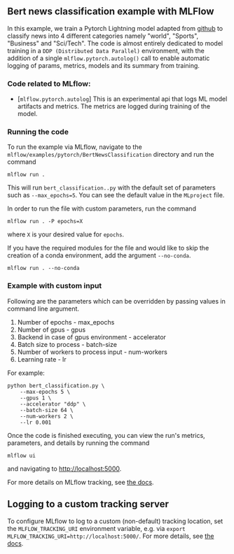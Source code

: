## Bert news classification example with MLFlow
In this example, we train a Pytorch Lightning model adapted from [github](https://github.com/ricardorei/lightning-text-classification/blob/master/classifier.py) to classify news into 4 different categories namely "world", "Sports", "Business" and "Sci/Tech". The code is almost entirely dedicated to model training in a ``DDP (Distributed Data Parallel)`` environment, with the addition of a single ``mlflow.pytorch.autolog()`` call to enable automatic logging of params, metrics, models and its summary from training.
 

### Code related to MLflow:
* [`mlflow.pytorch.autolog`]
This is an experimental api that logs ML model artifacts and metrics.
The metrics are logged during training of the model.

### Running the code
To run the example via MLflow, navigate to the `mlflow/examples/pytorch/BertNewsClassification` directory and run the command

```
mlflow run .
```

This will run `bert_classification..py` with the default set of parameters such as  `--max_epochs=5`. You can see the default value in the `MLproject` file.

In order to run the file with custom parameters, run the command

```
mlflow run . -P epochs=X
```

where `X` is your desired value for `epochs`.

If you have the required modules for the file and would like to skip the creation of a conda environment, add the argument `--no-conda`.

```
mlflow run . --no-conda
```

### Example with custom input

Following are the parameters which can be overridden by passing values in command line argument.

1. Number of epochs - max_epochs
2. Number of gpus - gpus
3. Backend in case of gpus environment - accelerator
4. Batch size to process - batch-size
5. Number of workers to process input - num-workers
6. Learning rate - lr

For example:
```
python bert_classification.py \
    --max-epochs 5 \
    --gpus 1 \
    --accelerator "ddp" \
    --batch-size 64 \
    --num-workers 2 \
    --lr 0.001
```

Once the code is finished executing, you can view the run's metrics, parameters, and details by running the command

```
mlflow ui
```

and navigating to [http://localhost:5000](http://localhost:5000).

For more details on MLflow tracking, see [the docs](https://www.mlflow.org/docs/latest/tracking.html#mlflow-tracking).

## Logging to a custom tracking server
To configure MLflow to log to a custom (non-default) tracking location, set the ``MLFLOW_TRACKING_URI`` environment variable, e.g. via  ``export MLFLOW_TRACKING_URI=http://localhost:5000/``.  For more details, see [the docs](https://mlflow.org/docs/latest/tracking.html#where-runs-are-recorded).